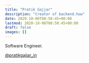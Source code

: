 ```yaml
---
title: "Pratik Gajjar"
description: "Creator of backend.how"
date: 2020-10-06T08:50:45+00:00
lastmod: 2020-10-06T08:50:45+00:00
draft: false
images: []
---
```


Software Engineer.

[@pratikgajjar_in](https://twitter.com/pratikgajjar_in)
